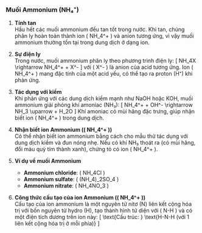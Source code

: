 ### Muối Ammonium (NH₄⁺)

1. **Tính tan**  
   Hầu hết các muối ammonium đều tan tốt trong nước. Khi tan, chúng phân ly hoàn toàn thành ion \( NH_4^+ \) và anion tương ứng, vì vậy muối ammonium thường tồn tại trong dung dịch ở dạng ion.

2. **Sự điện ly**  
   Trong nước, muối ammonium phân ly theo phương trình điện ly:
   \[
   NH_4X \rightarrow NH_4^+ + X^-
   \]
   với \( X^- \) là anion của acid tương ứng. Ion \( NH_4^+ \) mang đặc tính của một acid yếu, có thể tạo ra proton (H⁺) khi phản ứng.

3. **Tác dụng với kiềm**  
   Khi phản ứng với các dung dịch kiềm mạnh như NaOH hoặc KOH, muối ammonium giải phóng khí amoniac (NH₃):
   \[
   NH_4^+ + OH^- \rightarrow NH_3 \uparrow + H_2O
   \]
   Khí amoniac có mùi hăng đặc trưng, giúp nhận biết ion \( NH_4^+ \) trong dung dịch.

4. **Nhận biết ion Ammonium (\( NH_4^+ \))**  
   Có thể nhận biết ion ammonium bằng cách cho mẫu thử tác dụng với dung dịch kiềm và đun nóng nhẹ. Nếu có khí NH₃ thoát ra (có mùi hăng, đổi màu quỳ tím thành xanh), chứng tỏ có ion \( NH_4^+ \).

5. **Ví dụ về muối Ammonium**  
   - **Ammonium chloride**: \( NH_4Cl \)
   - **Ammonium sulfate**: \( (NH_4)_2SO_4 \)
   - **Ammonium nitrate**: \( NH_4NO_3 \)

6. **Công thức cấu tạo của ion Ammonium (\( NH_4^+ \))**  
   Cấu tạo của ion ammonium là một nguyên tử nitơ (N) liên kết cộng hóa trị với bốn nguyên tử hydro (H), tạo thành hình tứ diện với \( N-H \) và có một điện tích dương trên ion này:
   \[
   \text{Cấu trúc: } \text{H-N-H (với 1 liên kết cộng hóa trị ở mỗi phía)}
   \]
